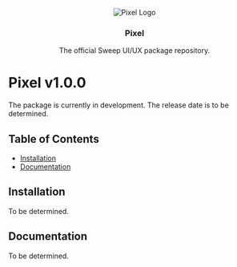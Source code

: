 <p align="center">
    <img alt="Pixel Logo" src="">
</p>

<h3 align='center'>Pixel</h3>

<p align='center'>
    The official Sweep UI/UX package repository.
</p>


# Pixel v1.0.0

The package is currently in development. The release date is to be determined.


## Table of Contents

- [Installation](#installation)
- [Documentation](#documentation)


## Installation

To be determined.


## Documentation

To be determined.
